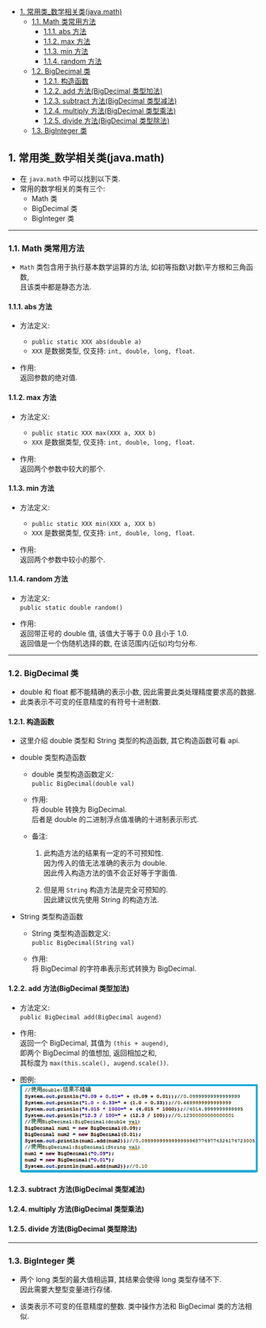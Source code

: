 <!-- TOC -->

- [1. 常用类_数学相关类(java.math)](#1-常用类_数学相关类javamath)
  - [1.1. Math 类常用方法](#11-math-类常用方法)
    - [1.1.1. abs 方法](#111-abs-方法)
    - [1.1.2. max 方法](#112-max-方法)
    - [1.1.3. min 方法](#113-min-方法)
    - [1.1.4. random 方法](#114-random-方法)
  - [1.2. BigDecimal 类](#12-bigdecimal-类)
    - [1.2.1. 构造函数](#121-构造函数)
    - [1.2.2. add 方法(BigDecimal 类型加法)](#122-add-方法bigdecimal-类型加法)
    - [1.2.3. subtract 方法(BigDecimal 类型减法)](#123-subtract-方法bigdecimal-类型减法)
    - [1.2.4. multiply 方法(BigDecimal 类型乘法)](#124-multiply-方法bigdecimal-类型乘法)
    - [1.2.5. divide 方法(BigDecimal 类型除法)](#125-divide-方法bigdecimal-类型除法)
  - [1.3. BigInteger 类](#13-biginteger-类)

<!-- /TOC -->

## 1. 常用类_数学相关类(java.math)
- 在 `java.math` 中可以找到以下类.
- 常用的数学相关的类有三个:  
  - Math 类
  - BigDecimal 类
  - BigInteger 类

****

### 1.1. Math 类常用方法
- `Math` 类包含用于执行基本数学运算的方法, 如初等指数\对数\平方根和三角函数,  
  且该类中都是静态方法.

#### 1.1.1. abs 方法
- 方法定义:  
  - `public static XXX abs(double a)`
  - `XXX` 是数据类型, 仅支持: `int, double, long, float`.  
  

- 作用:  
  返回参数的绝对值.  

#### 1.1.2. max 方法 
- 方法定义:  
  - `public static XXX max(XXX a, XXX b)`
  - `XXX` 是数据类型, 仅支持: `int, double, long, float`.

- 作用:  
  返回两个参数中较大的那个.

#### 1.1.3. min 方法 
- 方法定义:  
  - `public static XXX min(XXX a, XXX b)`
  - `XXX` 是数据类型, 仅支持: `int, double, long, float`.

- 作用:  
  返回两个参数中较小的那个.

#### 1.1.4. random 方法
- 方法定义:  
  `public static double random()`  

- 作用:  
  返回带正号的 double 值, 该值大于等于 0.0 且小于 1.0.  
  返回值是一个伪随机选择的数, 在该范围内(近似)均匀分布.  

****

### 1.2. BigDecimal 类
- double 和 float 都不能精确的表示小数, 因此需要此类处理精度要求高的数据.
- 此类表示不可变的任意精度的有符号十进制数.

#### 1.2.1. 构造函数
- 这里介绍 double 类型和 String 类型的构造函数, 其它构造函数可看 api.

- double 类型构造函数

  - double 类型构造函数定义:  
    `public BigDecimal(double val)`

  - 作用:  
    将 double 转换为 BigDecimal.  
    后者是 double 的二进制浮点值准确的十进制表示形式.

  - 备注:  
    1. 此构造方法的结果有一定的不可预知性.  
       因为传入的值无法准确的表示为 double.  
       因此传入构造方法的值不会正好等于字面值.  

    2. 但是用 `String` 构造方法是完全可预知的.  
       因此建议优先使用 String 的构造方法.

- String 类型构造函数
  - String 类型构造函数定义:  
    `public BigDecimal(String val)`

  - 作用:  
    将 BigDecimal 的字符串表示形式转换为 BigDecimal.

#### 1.2.2. add 方法(BigDecimal 类型加法)
- 方法定义:  
  `public BigDecimal add(BigDecimal augend)`

- 作用:  
  返回一个 BigDecimal, 其值为 `(this + augend)`,  
  即两个 BigDecimal 的值想加, 返回相加之和,  
  其标度为 `max(this.scale(), augend.scale())`.

- 图例:  
  ![pic](../99.images/2020-10-25-20-06-38.png)

#### 1.2.3. subtract 方法(BigDecimal 类型减法)

#### 1.2.4. multiply 方法(BigDecimal 类型乘法)

#### 1.2.5. divide 方法(BigDecimal 类型除法)

****

### 1.3. BigInteger 类
- 两个 long 类型的最大值相运算, 其结果会使得 long 类型存储不下.  
  因此需要大整型变量进行存储.  

- 该类表示不可变的任意精度的整数. 类中操作方法和 BigDecimal 类的方法相似.